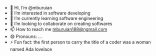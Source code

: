 - 👋 Hi, I’m @mburuian
- 👀 I’m interested in  software developing
- 🌱 I’m currently learning software engineering
- 💞️ I’m looking to collaborate on  creating softwares
- 📫 How to reach me mburuian188@ngmail.com
- 😄 Pronouns: ...
- ⚡ Fun fact: the first person to carry the title of a coder was a woman named Ada lovelace

<!---
mburuian/mburuian is a ✨ special ✨ repository because its `README.md` (this file) appears on your GitHub profile.
You can click the Preview link to take a look at your changes.
--->
